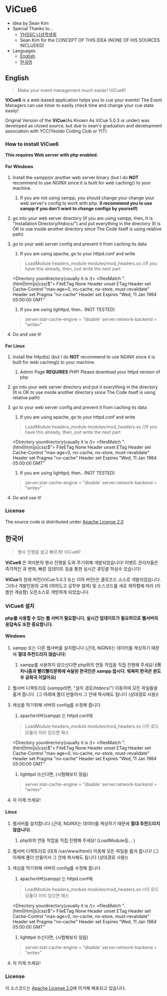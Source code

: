 # ViCue6
 - Idea by Sean Kim
 - Special Thanks to...
    * [YHSSC 너섬학생회](https://www.facebook.com/yhssc/)
    * Sean Kim for the CONCEPT OF THIS IDEA (NONE OF HIS SOURCES INCLUDED)
 - Languages
	* [English](#english)
	* [한국어](#한국어)

## English
 > Make your event management much easier! ViCue6!
 
 **ViCue6** is a web-based application helps you to cue your events!
 The Event Managers can use timer to easily check time and change your cue
 state easily!
 
 Original Version of the **ViCue**(As Known As ViCue 5.0.3 or under) was
 developed as closed source, but due to sean's graduation and development
 association with YCC(Yeoido Coding Club or YIT) 

### How to install ViCue6
 **This requires Web server with php enabled.** 

#### For Windows
 1. Install the xampp(or another web server binary (but I do **NOT** recommend to use NGINX since it is built for web caching)) to your machine.
    1. If you are not using xampp, you should change your change your web server's config to work with php. **(I recommend you to use xampp if you don't want to change configs by yourself)**
 1. go into your web server directory (if you are using xampp, then, It is "Installation Directory/htdocs/") and put everything in the directory (It is OK to use inside another directory  since The Code itself is using relative path)
 1. go to your web server config and prevent it from caching its data
    1. If you are using apache, go to your httpd.conf and write 
    > LoadModule headers_module modules/mod_headers.so
      //If you have this already, then, just write the next part
      
      <Directory yourdirectory(usually it is /)>
        <filesMatch "\.(html|htm|js|css)$">
        FileETag None
            <ifModule mod_headers.c>
            Header unset ETag
            Header set Cache-Control "max-age=0, no-cache, no-store, must-revalidate"
            Header set Pragma "no-cache"
            Header set Expires "Wed, 11 Jan 1984 05:00:00 GMT"
            </ifModule>
        </filesMatch>
      </Directory>
      
    1. If you are using lighttpd, then.. (NOT TESTED)
    > server.stat-cache-engine = "disable'
    server.network-backend = "writev" 
    
 1. Go and use it!
 

#### For Linux
 1. Install the httpd(s) (but I do **NOT** recommend to use NGINX since it is built for web caching)) to your machine.
    1. Admin Page **REQUIRES** PHP! Please download your httpd version of php
 1. go into your web server directory and put it everything in the directory (It is OK to use inside another directory since The Code itself is using relative path)
 1. go to your web server config and prevent it from caching its data
    1. If you are using apache, go to your httpd.conf and write 
    > LoadModule headers_module modules/mod_headers.so
      //If you have this already, then, just write the next part
      
      <Directory yourdirectory(usually it is /)>
        <filesMatch "\.(html|htm|js|css)$">
        FileETag None
            <ifModule mod_headers.c>
            Header unset ETag
            Header set Cache-Control "max-age=0, no-cache, no-store, must-revalidate"
            Header set Pragma "no-cache"
            Header set Expires "Wed, 11 Jan 1984 05:00:00 GMT"
            </ifModule>
        </filesMatch>
      </Directory>
      
    1. If you are using lighttpd, then.. (NOT TESTED)
    > server.stat-cache-engine = "disable'
    server.network-backend = "writev" 
    
 1. Go and use it!
 
### License
 The source code is distributed under [Apache License 2.0]("https://github.com/0xEBB095EC8381ED9DAC/ViCue6/blob/master/LICENSE")
 
 
## 한국어
 > 행사 진행을 쉽고 빠르게! ViCue6!
 
 **ViCue6** 은 여러분의 행사 진행을 도와 주기위해 개발되었습니다!
 이벤트 관리자들은 즉각적인 큐 변화, 빠른 업데이트 등을 통한 실시간 큐잉을 하실수 있습니다!
 
 **ViCue**의 원래 버전(ViCue 5.0.3 또는 이하 버전)은 클로즈드 소스로 개발되었습니다.
 그러나 개발인원의 교체 (여의도고 공학부 참여) 및 소스코드를 새로 제작함에 따라 (이름만 계승함) 
 오픈소스로 개방하게 되었습니다.
 
### ViCue6 설치
 **php를 사용할 수 있는 웹 서버가 필요합니다, 실시간 업데이트가 필요하므로 웹서버의 응답속도 또한 중요합니다.** 


#### Windows
 1. xampp 또는 다른 웹서버를 설치합니다 (근데, NGINX는 데이터를 캐싱하기 때문에 **절대 추천드리지 않습니다**)
    1. xampp를 사용하지 않으신다면 php와의 연동 작업을 직접 진행해 주세요! **(귀차니즘과 빨리빨리문화에 숙달된 한국인은 xampp 씁시다. 워짜피 한국은 윈도우 공화국 이잖아요)**
 1. 웹서버 디렉토리로 (xampp라면, "설치 경로/htdocs/") 이동하여 모든 파일들을 옮겨 줍니다. (그 아래에 폴더 만들어서 그 안에 복사해도 됩니다 (상대경로 사용))
 1. 캐싱을 막기위해 서버의 config를 수정해 줍니다
    1. apache서버(xampp) 는 httpd.conf에 
    > LoadModule headers_module modules/mod_headers.so
      //이 로드 모듈이 이미 있으면 패스
      
      <Directory yourdirectory(usually it is /)>
        <filesMatch "\.(html|htm|js|css)$">
        FileETag None
            <ifModule mod_headers.c>
            Header unset ETag
            Header set Cache-Control "max-age=0, no-cache, no-store, must-revalidate"
            Header set Pragma "no-cache"
            Header set Expires "Wed, 11 Jan 1984 05:00:00 GMT"
            </ifModule>
        </filesMatch>
      </Directory>
      
    1. lighttpd 쓰신다면, (시험해보지 않음)
    > server.stat-cache-engine = "disable'
    server.network-backend = "writev" 
    
 1. 자 이제 쓰세요!
 
 #### Linux
 1. 웹서버를 설치합니다 (근데, NGINX는 데이터를 캐싱하기 때문에 **절대 추천드리지 않습니다**)
    1. php와의 연동 작업을 직접 진행해 주세요! (LoadModule등... )
 1. 웹서버 디렉토리로 (대개 /var/www/html/) 이동해 모든 파일을 옮겨 줍니다! (그 아래에 폴더 만들어서 그 안에 복사해도 됩니다 (상대경로 사용))
 1. 캐싱을 막기위해 서버의 config를 수정해 줍니다
    1. apache서버(xampp) 는 httpd.conf에 
    > LoadModule headers_module modules/mod_headers.so
      //이 로드 모듈이 이미 있으면 패스
      
      <Directory yourdirectory(usually it is /)>
        <filesMatch "\.(html|htm|js|css)$">
        FileETag None
            <ifModule mod_headers.c>
            Header unset ETag
            Header set Cache-Control "max-age=0, no-cache, no-store, must-revalidate"
            Header set Pragma "no-cache"
            Header set Expires "Wed, 11 Jan 1984 05:00:00 GMT"
            </ifModule>
        </filesMatch>
      </Directory>
      
    1. lighttpd 쓰신다면, (시험해보지 않음)
    > server.stat-cache-engine = "disable'
    server.network-backend = "writev" 
    
 1. 자 이제 쓰세요!
 
### License
 이 소스코드는 [Apache License 2.0]("https://github.com/0xEBB095EC8381ED9DAC/ViCue6/blob/master/LICENSE")에 의거해 배포되고 있습니다.